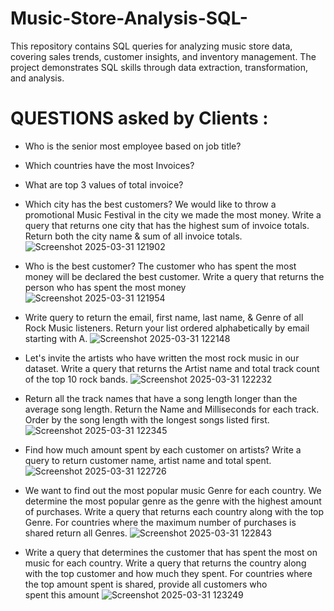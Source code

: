 # Music-Store-Analysis-SQL-
This repository contains SQL queries for analyzing music store data, covering sales trends, customer insights, and inventory management. The project demonstrates SQL skills through data extraction, transformation, and analysis.
# QUESTIONS asked by Clients :
- Who is the senior most employee based on job title?
- Which countries have the most Invoices?
- What are top 3 values of total invoice?
- Which city has the best customers? We would like to throw a promotional Music 
Festival in the city we made the most money. Write a query that returns one city that 
has the highest sum of invoice totals. Return both the city name & sum of all invoice 
totals.
![Screenshot 2025-03-31 121902](https://github.com/user-attachments/assets/c14a77fe-64b4-4012-9c69-da0235ab56c6)

- Who is the best customer? The customer who has spent the most money will be 
declared the best customer. Write a query that returns the person who has spent the 
most money
![Screenshot 2025-03-31 121954](https://github.com/user-attachments/assets/94fe1224-2508-4b8d-bf46-bdf1084d723e)

- Write query to return the email, first name, last name, & Genre of all Rock Music 
listeners. Return your list ordered alphabetically by email starting with A.
![Screenshot 2025-03-31 122148](https://github.com/user-attachments/assets/56568cff-57c8-41e2-8802-ec5e00d02140)

- Let's invite the artists who have written the most rock music in our dataset. Write a 
query that returns the Artist name and total track count of the top 10 rock bands.
![Screenshot 2025-03-31 122232](https://github.com/user-attachments/assets/fe434484-f451-419d-85b4-2d0d7cb75d70)

- Return all the track names that have a song length longer than the average song length. 
Return the Name and Milliseconds for each track. Order by the song length with the 
longest songs listed first.
![Screenshot 2025-03-31 122345](https://github.com/user-attachments/assets/3f8847aa-5639-4936-9261-31507cbdc6d5)

- Find how much amount spent by each customer on artists? Write a query to return
customer name, artist name and total spent.
![Screenshot 2025-03-31 122726](https://github.com/user-attachments/assets/6cf025e4-521a-41ea-8b86-5b1f23355826)

- We want to find out the most popular music Genre for each country. We determine the 
most popular genre as the genre with the highest amount of purchases. Write a query 
that returns each country along with the top Genre. For countries where the maximum 
number of purchases is shared return all Genres.
![Screenshot 2025-03-31 122843](https://github.com/user-attachments/assets/74cf3a33-d894-4160-8c4c-03f0933262d3)

- Write a query that determines the customer that has spent the most on music for each 
country. Write a query that returns the country along with the top customer and how
much they spent. For countries where the top amount spent is shared, provide all 
customers who spent this amount
![Screenshot 2025-03-31 123249](https://github.com/user-attachments/assets/1ee82954-2374-4449-8436-2f406d79e6e0)
